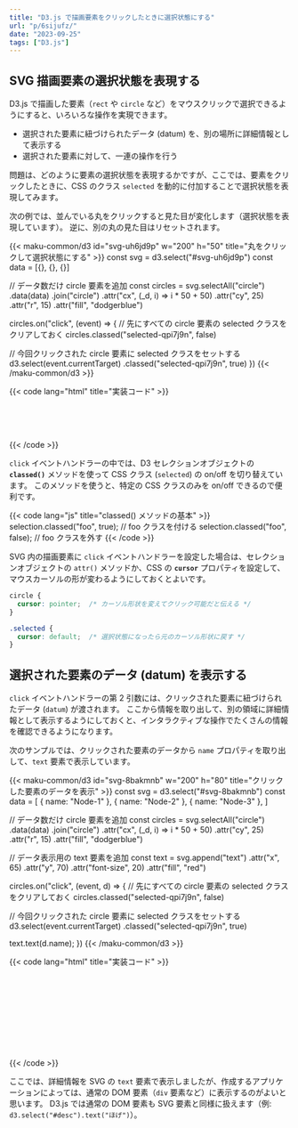 ```yaml
---
title: "D3.js で描画要素をクリックしたときに選択状態にする"
url: "p/6sijufz/"
date: "2023-09-25"
tags: ["D3.js"]
---
```


<style>
  circle {
    cursor: pointer;
  }
  .selected-qpi7j9n {
    fill: cyan;
    stroke: red;
    stroke-width: 5;
    cursor: default;
  }
</style>

SVG 描画要素の選択状態を表現する
----

D3.js で描画した要素（`rect` や `circle` など）をマウスクリックで選択できるようにすると、いろいろな操作を実現できます。

- 選択された要素に紐づけられたデータ (datum) を、別の場所に詳細情報として表示する
- 選択された要素に対して、一連の操作を行う

問題は、どのように要素の選択状態を表現するかですが、ここでは、要素をクリックしたときに、CSS のクラス `selected` を動的に付加することで選択状態を表現してみます。

次の例では、並んでいる丸をクリックすると見た目が変化します（選択状態を表現しています）。
逆に、別の丸の見た目はリセットされます。

{{< maku-common/d3 id="svg-uh6jd9p" w="200" h="50" title="丸をクリックして選択状態にする" >}}
const svg = d3.select("#svg-uh6jd9p")
const data = [{}, {}, {}]

// データ数だけ circle 要素を追加
const circles = svg.selectAll("circle")
  .data(data)
  .join("circle")
  .attr("cx", (_d, i) => i * 50 + 50)
  .attr("cy", 25)
  .attr("r", 15)
  .attr("fill", "dodgerblue")

circles.on("click", (event) => {
  // 先にすべての circle 要素の selected クラスをクリアしておく
  circles.classed("selected-qpi7j9n", false)

  // 今回クリックされた circle 要素に selected クラスをセットする
  d3.select(event.currentTarget)
    .classed("selected-qpi7j9n", true)
})
{{< /maku-common/d3 >}}

{{< code lang="html" title="実装コード" >}}
<style>
  circle {
    cursor: pointer;
  }

  /* 選択された要素に付加するクラス */
  .selected {
    fill: cyan;
    stroke: red;
    stroke-width: 5;
    cursor: default;
  }
</style>
<svg id="svg-uh6jd9p" width="200" height="50"></svg>
<script>
const svg = d3.select("#svg-uh6jd9p")
const data = [{}, {}, {}]

// データ数だけ circle 要素を追加
const circles = svg.selectAll("circle")
  .data(data)
  .join("circle")
  .attr("cx", (_d, i) => i * 50 + 50)
  .attr("cy", 25)
  .attr("r", 15)
  .attr("fill", "dodgerblue")

circles.on("click", (event) => {
  // 先にすべての circle 要素の selected クラスをクリアしておく
  circles.classed("selected", false)

  // 今回クリックされた circle 要素に selected クラスをセットする
  d3.select(event.currentTarget)
    .classed("selected", true)
})
</script>
{{< /code >}}

`click` イベントハンドラーの中では、D3 セレクションオブジェクトの __`classed()`__ メソッドを使って CSS クラス (`selected`) の on/off を切り替えています。
このメソッドを使うと、特定の CSS クラスのみを on/off できるので便利です。

{{< code lang="js" title="classed() メソッドの基本" >}}
selection.classed("foo", true);   // foo クラスを付ける
selection.classed("foo", false);  // foo クラスを外す
{{< /code >}}

SVG 内の描画要素に `click` イベントハンドラーを設定した場合は、セレクションオブジェクトの `attr()` メソッドか、CSS の __`cursor`__ プロパティを設定して、マウスカーソルの形が変わるようにしておくとよいです。

```css
circle {
  cursor: pointer;  /* カーソル形状を変えてクリック可能だと伝える */
}

.selected {
  cursor: default;  /* 選択状態になったら元のカーソル形状に戻す */
}
```



選択された要素のデータ (datum) を表示する
----

`click` イベントハンドラーの第 2 引数には、クリックされた要素に紐づけられたデータ (`datum`) が渡されます。
ここから情報を取り出して、別の領域に詳細情報として表示するようにしておくと、インタラクティブな操作でたくさんの情報を確認できるようになります。

次のサンプルでは、クリックされた要素のデータから `name` プロパティを取り出して、`text` 要素で表示しています。

{{< maku-common/d3 id="svg-8bakmnb" w="200" h="80" title="クリックした要素のデータを表示" >}}
const svg = d3.select("#svg-8bakmnb")
const data = [
  { name: "Node-1" },
  { name: "Node-2" },
  { name: "Node-3" },
]

// データ数だけ circle 要素を追加
const circles = svg.selectAll("circle")
  .data(data)
  .join("circle")
  .attr("cx", (_d, i) => i * 50 + 50)
  .attr("cy", 25)
  .attr("r", 15)
  .attr("fill", "dodgerblue")

// データ表示用の text 要素を追加
const text = svg.append("text")
  .attr("x", 65)
  .attr("y", 70)
  .attr("font-size", 20)
  .attr("fill", "red")

circles.on("click", (event, d) => {
  // 先にすべての circle 要素の selected クラスをクリアしておく
  circles.classed("selected-qpi7j9n", false)

  // 今回クリックされた circle 要素に selected クラスをセットする
  d3.select(event.currentTarget)
    .classed("selected-qpi7j9n", true)

  text.text(d.name);
})
{{< /maku-common/d3 >}}

{{< code lang="html" title="実装コード" >}}
<svg id="svg-8bakmnb" w="200" h="80"></svg>
<script>
const svg = d3.select("#svg-8bakmnb")
const data = [
  { name: "Node-1" },
  { name: "Node-2" },
  { name: "Node-3" },
]

const circles = svg.selectAll("circle")
  .data(data)
  .join("circle")
  .attr("cx", (_d, i) => i * 50 + 50)
  .attr("cy", 25)
  .attr("r", 15)
  .attr("fill", "dodgerblue")

// データ表示用の text 要素を追加
const text = svg.append("text")
  .attr("x", 65)
  .attr("y", 70)
  .attr("font-size", 20)
  .attr("fill", "red")

circles.on("click", (event, d) => {
  circles.classed("selected", false)
  d3.select(event.currentTarget).classed("selected", true)

  // クリックした要素に結び付けられたデータを取り出して表示
  text.text(d.name);
})
</script>
{{< /code >}}

ここでは、詳細情報を SVG の `text` 要素で表示しましたが、作成するアプリケーションによっては、通常の DOM 要素（`div` 要素など）に表示するのがよいと思います。
D3.js では通常の DOM 要素も SVG 要素と同様に扱えます（例: `d3.select("#desc").text("ほげ")`）。


